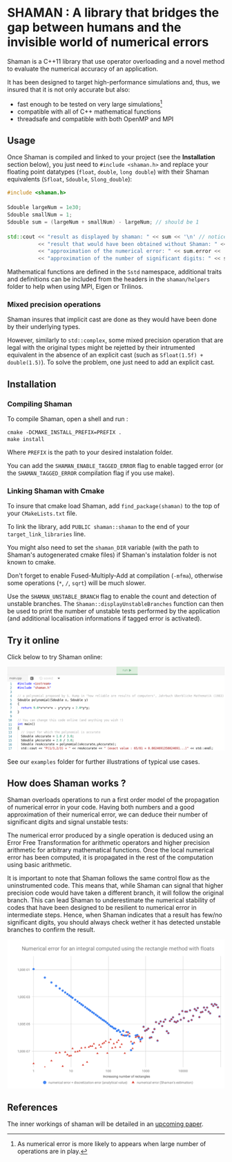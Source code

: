 # SHAMAN : A library that bridges the gap between humans and the invisible world of numerical errors

Shaman is a C++11 library that use operator overloading and a novel method to evaluate the numerical accuracy of an application.

It has been designed to target high-performance simulations and, thus, we insured that it is not only accurate but also:
- fast enough to be tested on very large simulations[^1]
- compatible with all of C++ mathematical functions
- threadsafe and compatible with both OpenMP and MPI

[^1]: As numerical error is more likely to appears when large number of operations are in play.

## Usage

Once Shaman is compiled and linked to your project (see the **Installation** section below), you just need to `#include <shaman.h>` and replace your floating point datatypes (`float`, `double`, `long double`) with their Shaman equivalents (`Sfloat`, `Sdouble`, `Slong_double`):

```cpp
#include <shaman.h>

Sdouble largeNum = 1e30;
Sdouble smallNum = 1;
Sdouble sum = (largeNum + smallNum) - largeNum; // should be 1

std::cout << "result as displayed by shaman: " << sum << '\n' // notice that Shaman displays only significant digits
          << "result that would have been obtained without Shaman: " << sum.number << " == " << static_cast<double>(sum) << '\n'
          << "approximation of the numerical error: " << sum.error << '\n'
          << "approximation of the number of significant digits: " << sum.digits() << std::endl;
```

Mathematical functions are defined in the `Sstd` namespace, additional traits and definitions can be included from the headers in the `shaman/helpers` folder to help when using MPI, Eigen or Trilinos.

### Mixed precision operations

Shaman insures that implicit cast are done as they would have been done by their underlying types.

However, similarly to `std::complex`, some mixed precision operation that are legal with the original types might be rejetted by their intrumented equivalent in the absence of an explicit cast (such as `Sfloat(1.5f) + double(1.5)`).
To solve the problem, one just need to add an explicit cast.

## Installation

### Compiling Shaman

To compile Shaman, open a shell and run :

```
cmake -DCMAKE_INSTALL_PREFIX=PREFIX .
make install
```

Where `PREFIX` is the path to your desired instalation folder.

You can add the `SHAMAN_ENABLE_TAGGED_ERROR` flag to enable tagged error (or the `SHAMAN_TAGGED_ERROR` compilation flag if you use make).

### Linking Shaman with Cmake

To insure that cmake load Shaman, add `find_package(shaman)` to the top of your `CMakeLists.txt` file.

To link the library, add `PUBLIC shaman::shaman` to the end of your `target_link_libraries` line.

You might also need to set the `shaman_DIR` variable (with the path to Shaman's autogenerated cmake files) if Shaman's instalation folder is not known to cmake.

Don't forget to enable Fused-Multiply-Add at compilation (`-mfma`), otherwise some operations (`*`, `/`, `sqrt`) will be much slower.

Use the `SHAMAN_UNSTABLE_BRANCH` flag to enable the count and detection of unstable branches.
The `Shaman::displayUnstableBranches` function can then be used to print the number of unstable tests performed by the application (and additional localisation informations if tagged error is activated).

## Try it online

Click below to try Shaman online:

[![try it online](pictures/tryItOnline.png)](https://repl.it/@nestordemeure/ShamanDemo?lite=true)

See our `examples` folder for further illustrations of typical use cases.

## How does Shaman works ?

Shaman overloads operations to run a first order model of the propagation of numerical error in your code.
Having both numbers and a good approximation of their numerical error, we can deduce their number of significant digits and signal unstable tests:

The numerical error produced by a single operation is deduced using an Error Free Transformation for arithmetic operators and higher precision arithmetic for arbitrary mathematical functions.
Once the local numerical error has been computed, it is propagated in the rest of the computation using basic arithmetic.

It is important to note that Shaman follows the same control flow as the uninstrumented code.
This means that, while Shaman can signal that higher precision code would have taken a different branch, it will follow the original branch.
This can lead Shaman to underestimate the numerical stability of codes that have been designed to be resilient to numerical error in intermediate steps.
Hence, when Shaman indicates that a result has few/no significant digits, you should always check wether it has detected unstable branches to confirm the result.

![Numerical error for an integral computed using the rectangle method with floats](pictures/rectangles.svg)

## References

The inner workings of shaman will be detailed in an [upcoming paper]().

